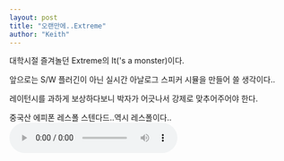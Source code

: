 ```yaml
---
layout: post
title: "오랜만에..Extreme"
author: "Keith"
---
```



대학시절 즐겨놀던 Extreme의 It('s a monster)이다.

앞으로는 S/W 플러긴이 아닌 실시간 아날로그 스피커 시뮬을 만들어 쓸 생각이다..

레이턴시를 과하게 보상하다보니 박자가 어긋나서 강제로 맞추어주어야 한다.

중국산 에피폰 레스폴 스텐다드..역시 레스폴이다..<audio src="/assets/images/25616f04a5054365da7bd5c5cdfd9016.mp3" controls preload></audio>




